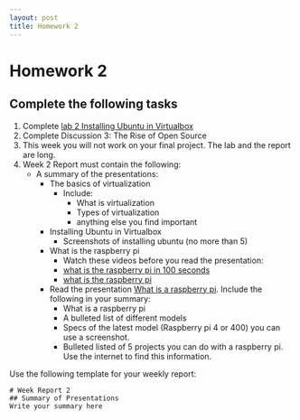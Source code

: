 ```yaml
---
layout: post
title: Homework 2
---
```

# Homework 2
## Complete the following tasks
1. Complete [lab 2 Installing Ubuntu in Virtualbox](https://cis106.com/labs/lab2/)
2. Complete Discussion 3: The Rise of Open Source
3. This week you will not work on your final project. The lab and the report are long.
4. Week 2 Report must contain the following:
   * A summary of the presentations:
      * The basics of virtualization
         * Include:
            * What is virtualization
            * Types of virtualization
            * anything else you find important
      * Installing Ubuntu in Virtualbox
         * Screenshots of installing ubuntu (no more than 5) 
      * What is the raspberry pi
          * Watch these videos before you read the presentation:
           * [what is the raspberry pi in 100 seconds](https://www.youtube.com/watch?v=eZ74x6dVYes)
           * [what is the raspberry pi](https://www.youtube.com/watch?v=uXUjwk2-qx4)
      * Read the presentation [What is a raspberry pi](https://docs.google.com/presentation/d/e/2PACX-1vRf9IwAdDKGgJHC--ZSUbbdhcs7cQESeBB0wZsJJljZdUY0jHdVI9YYLmYEGeBKFucl2vPRvf8v6i3k/pub?start=false&loop=false&delayms=3000&slide=id.p). Include the following in your summary:
         * What is a raspberry pi
         * A bulleted list of different models
         * Specs of the latest model (Raspberry pi 4 or 400) you can use a screenshot.
         * Bulleted listed of 5 projects you can do with a raspberry pi. Use the internet to find this information. 

Use the following template for your weekly report:
```
# Week Report 2
## Summary of Presentations
Write your summary here

```